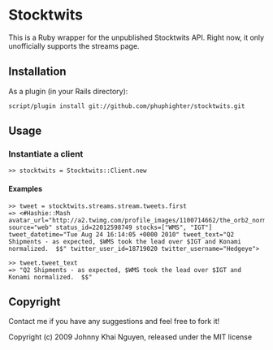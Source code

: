 # Stocktwits

This is a Ruby wrapper for the unpublished Stocktwits API.  Right now, it only unofficially supports the streams page.

## Installation

As a plugin (in your Rails directory):

    script/plugin install git://github.com/phuphighter/stocktwits.git
    
## Usage

### Instantiate a client

    >> stocktwits = Stocktwits::Client.new
    
#### Examples

    >> tweet = stocktwits.streams.stream.tweets.first
    => <#Hashie::Mash avatar_url="http://a2.twimg.com/profile_images/1100714662/the_orb2_normal.png" source="web" status_id=22012598749 stocks=["WMS", "IGT"] tweet_datetime="Tue Aug 24 16:14:05 +0000 2010" tweet_text="Q2 Shipments - as expected, $WMS took the lead over $IGT and Konami normalized.  $$" twitter_user_id=18719020 twitter_username="Hedgeye">

    >> tweet.tweet_text
    => "Q2 Shipments - as expected, $WMS took the lead over $IGT and Konami normalized.  $$"
    
## Copyright

Contact me if you have any suggestions and feel free to fork it!

Copyright (c) 2009 Johnny Khai Nguyen, released under the MIT license

